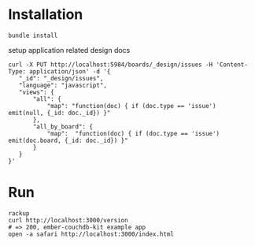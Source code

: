 Installation
============

```
bundle install
```

setup application related design docs

```
curl -X PUT http://localhost:5984/boards/_design/issues -H 'Content-Type: application/json' -d '{
   "_id": "_design/issues",
   "language": "javascript",
   "views": {
       "all": {
           "map": "function(doc) { if (doc.type == 'issue')  emit(null, {_id: doc._id}) }"
       },
       "all_by_board": {
           "map":  "function(doc) { if (doc.type == 'issue')  emit(doc.board, {_id: doc._id}) }"
       }
   }
}'
```

Run
===

```
rackup
curl http://localhost:3000/version
# => 200, ember-couchdb-kit example app
open -a safari http://localhost:3000/index.html
```
